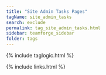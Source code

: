 ```yaml
---
title: "Site Admin Tasks Pages"
tagName: site_admin_tasks
search: exclude
permalink: tag_site_admin_tasks.html
sidebar: teamforge_sidebar
folder: tags
---
```

{% include taglogic.html %}

{% include links.html %}

